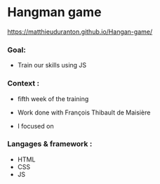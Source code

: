 # Hangman game
https://matthieuduranton.github.io/Hangan-game/

### Goal:
* Train our skills using JS

### Context :
* fifth week of the training
* Work done with François Thibault de Maisière

* I focused on

### Langages & framework :
* HTML
* CSS
* JS


